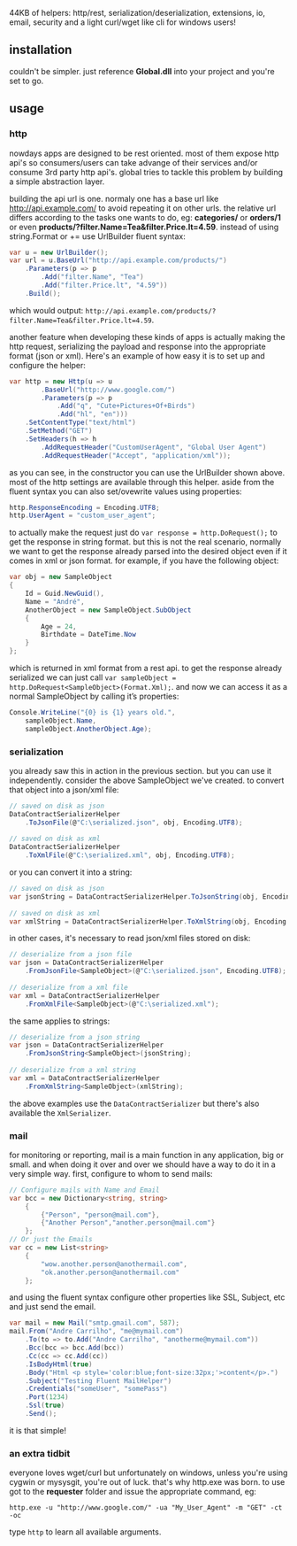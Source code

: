 44KB of helpers: http/rest, serialization/deserialization, extensions, io, email, security and a light curl/wget like cli for windows users!

## installation

couldn't be simpler. just reference **Global.dll** into your project and you're set to go.

## usage

### http

nowdays apps are designed to be rest oriented. most of them expose http api's so consumers/users can take advange of their services and/or consume 3rd party http api's. global tries to tackle this problem by building a simple abstraction layer.

building the api url is one. normaly one has a base url like http://api.example.com/ to avoid repeating it on other urls. the relative url differs according to the tasks one wants to do, eg: **categories/** or **orders/1** or even **products/?filter.Name=Tea&filter.Price.lt=4.59**. instead of using string.Format or += use UrlBuilder fluent syntax:

```csharp
var u = new UrlBuilder();
var url = u.BaseUrl("http://api.example.com/products/")
    .Parameters(p => p
        .Add("filter.Name", "Tea")
        .Add("filter.Price.lt", "4.59"))
    .Build();
```

which would output: ```http://api.example.com/products/?filter.Name=Tea&filter.Price.lt=4.59```.

another feature when developing these kinds of apps is actually making the http request, serializing the payload and response into the appropriate format (json or xml). Here's an example of how easy it is to set up and configure the helper:

```csharp
var http = new Http(u => u
        .BaseUrl("http://www.google.com/")
        .Parameters(p => p
            .Add("q", "Cute+Pictures+Of+Birds")
            .Add("hl", "en")))
    .SetContentType("text/html")
    .SetMethod("GET")
    .SetHeaders(h => h
        .AddRequestHeader("CustomUserAgent", "Global User Agent")
        .AddRequestHeader("Accept", "application/xml"));
```

as you can see, in the constructor you can use the UrlBuilder shown above.
most of the http settings are available through this helper. aside from the fluent syntax you can also set/ovewrite values using properties:

```csharp
http.ResponseEncoding = Encoding.UTF8;
http.UserAgent = "custom_user_agent";
```

to actually make the request just do ```var response = http.DoRequest();``` to get the response in string format. but this is not the real scenario, normally we want to get the response already parsed into the desired object even if it comes in xml or json format. for example, if you have the following object:

```csharp
var obj = new SampleObject
{
    Id = Guid.NewGuid(),
    Name = "André",
    AnotherObject = new SampleObject.SubObject
    {
        Age = 24,
        Birthdate = DateTime.Now
    }
};
```

which is returned in xml format from a rest api. to get the response already serialized we can just call ```var sampleObject = http.DoRequest<SampleObject>(Format.Xml);```. and now we can access it as a normal SampleObject by calling it’s properties:

```csharp
Console.WriteLine("{0} is {1} years old.", 
    sampleObject.Name, 
    sampleObject.AnotherObject.Age);
```

### serialization

you already saw this in action in the previous section. but you can use it independently. consider the above SampleObject we've created. to convert that object into a json/xml file:

```csharp
// saved on disk as json
DataContractSerializerHelper
    .ToJsonFile(@"C:\serialized.json", obj, Encoding.UTF8);
 
// saved on disk as xml
DataContractSerializerHelper
    .ToXmlFile(@"C:\serialized.xml", obj, Encoding.UTF8);
```

or you can convert it into a string:

```csharp
// saved on disk as json
var jsonString = DataContractSerializerHelper.ToJsonString(obj, Encoding.UTF8);
 
// saved on disk as xml
var xmlString = DataContractSerializerHelper.ToXmlString(obj, Encoding.UTF8);
```

in other cases, it's necessary to read json/xml files stored on disk:

```csharp
// deserialize from a json file
var json = DataContractSerializerHelper
    .FromJsonFile<SampleObject>(@"C:\serialized.json", Encoding.UTF8);
 
// deserialize from a xml file
var xml = DataContractSerializerHelper
    .FromXmlFile<SampleObject>(@"C:\serialized.xml");
```

the same applies to strings:

```csharp
// deserialize from a json string
var json = DataContractSerializerHelper
    .FromJsonString<SampleObject>(jsonString);
 
// deserialize from a xml string
var xml = DataContractSerializerHelper
    .FromXmlString<SampleObject>(xmlString);
```

the above examples use the ```DataContractSerializer``` but there's also available the ```XmlSerializer```.

### mail

for monitoring or reporting, mail is a main function in any application, big or small. and when doing it over and over we should have a way to do it in a very simple way. first, configure to whom to send mails:

```csharp
// Configure mails with Name and Email
var bcc = new Dictionary<string, string>
    {
        {"Person", "person@mail.com"},
        {"Another Person","another.person@mail.com"}
    };
// Or just the Emails
var cc = new List<string>
    {
        "wow.another.person@anothermail.com",
        "ok.another.person@anothermail.com"
    };
```

and using the fluent syntax configure other properties like SSL, Subject, etc and just send the email. 

```csharp
var mail = new Mail("smtp.gmail.com", 587);
mail.From("Andre Carrilho", "me@mymail.com")
    .To(to => to.Add("Andre Carrilho", "anotherme@mymail.com"))
    .Bcc(bcc => bcc.Add(bcc))
    .Cc(cc => cc.Add(cc))
    .IsBodyHtml(true)
    .Body("Html <p style='color:blue;font-size:32px;'>content</p>.")
    .Subject("Testing Fluent MailHelper")
    .Credentials("someUser", "somePass")
    .Port(1234)
    .Ssl(true)
    .Send();
```

it is that simple!

### an extra tidbit

everyone loves wget/curl but unfortunately on windows, unless you're using cygwin or mysysgit, you're out of luck. that's why http.exe was born. to use got to the **requester** folder and issue the appropriate command, eg:

```http.exe -u "http://www.google.com/" -ua "My_User_Agent" -m "GET" -ct -oc```

type ```http``` to learn all available arguments.